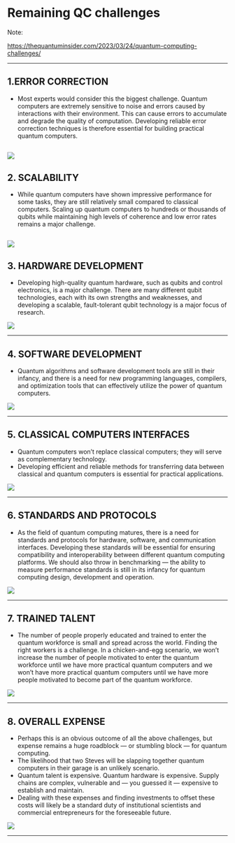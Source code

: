 # Remaining QC challenges

Note:

https://thequantuminsider.com/2023/03/24/quantum-computing-challenges/

---

## 1.ERROR CORRECTION

* Most experts would consider this the biggest challenge. Quantum computers are extremely sensitive to noise and errors caused by interactions with their environment. This can cause errors to accumulate and degrade the quality of computation. Developing reliable error correction techniques is therefore essential for building practical quantum computers.

![](../images/13-pexels-george-becker-374918.jpg)
---

## 2. SCALABILITY

* While quantum computers have shown impressive performance for some tasks, they are still relatively small compared to classical computers. Scaling up quantum computers to hundreds or thousands of qubits while maintaining high levels of coherence and low error rates remains a major challenge.

![](../images/14-pexels-matthew-barra-813011.jpg)
---

## 3. HARDWARE DEVELOPMENT

* Developing high-quality quantum hardware, such as qubits and control electronics, is a major challenge. There are many different qubit technologies, each with its own strengths and weaknesses, and developing a scalable, fault-tolerant qubit technology is a major focus of research.

![](../images/15-pexels-miguel-á-padriñán-343457.jpg)

---

## 4. SOFTWARE DEVELOPMENT
 
*  Quantum algorithms and software development tools are still in their infancy, and there is a need for new programming languages, compilers, and optimization tools that can effectively utilize the power of quantum computers.

![](../images/16-pexels-luis-gomes-546819.jpg)

---

## 5. CLASSICAL COMPUTERS INTERFACES
 
* Quantum computers won’t replace classical computers; they will serve as complementary technology. 
* Developing efficient and reliable methods for transferring data between classical and quantum computers is essential for practical applications.

![](../images/17-pexels-anete-lusina-4792733.jpg)

---

## 6. STANDARDS AND PROTOCOLS
 
*  As the field of quantum computing matures, there is a need for standards and protocols for hardware, software, and communication interfaces. Developing these standards will be essential for ensuring compatibility and interoperability between different quantum computing platforms. We should also throw in benchmarking — the ability to measure performance standards is still in its infancy for quantum computing design, development and operation.

![](../images/18-standards.png)

---

## 7. TRAINED TALENT

* The number of people properly educated and trained to enter the quantum workforce is small and spread across the world. Finding the right workers is a challenge. In a chicken-and-egg scenario, we won’t increase the number of people motivated to enter the quantum workforce until we have more practical quantum computers and we won’t have more practical quantum computers until we have more people motivated to become part of the quantum workforce.

![](../images/12-pexels-cottonbro-studio-3662762.jpg)

---

## 8. OVERALL EXPENSE

* Perhaps this is an obvious outcome of all the above challenges, but expense remains a huge roadblock — or stumbling block — for quantum computing. 
* The likelihood that two Steves will be slapping together quantum computers in their garage is an unlikely scenario. 
* Quantum talent is expensive. Quantum hardware is expensive. Supply chains are complex, vulnerable and — you guessed it — expensive to establish and maintain. 
* Dealing with these expenses and finding investments to offset these costs will likely be a standard duty of institutional scientists and commercial entrepreneurs for the foreseeable future.

![](../images/19-twosteves.png)

---

